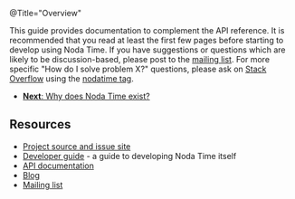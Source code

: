 @Title="Overview"

This guide provides documentation to complement the API reference.
It is recommended that you read at least the first few pages before
starting to develop using Noda Time. If you have suggestions or
questions which are likely to be discussion-based, please post to
the [mailing list][group]. For more specific "How do I solve problem X?"
questions, please ask on [Stack Overflow][so] using the [nodatime tag][so-tag].

<ul class="pagination">
  <li><a href="rationale"><strong>Next</strong>: Why does Noda Time exist?</a></li>
</ul>

Resources
---------

- [Project source and issue site][home]
- [Developer guide][] - a guide to developing Noda Time itself
- [API documentation][api]
- [Blog][blog]
- [Mailing list][group]

[blog]: http://blog.nodatime.org
[group]: https://groups.google.com/group/noda-time
[home]: https://github.com/nodatime/nodatime
[api]: ../api/
[Developer guide]: /developer/
[so]: http://stackoverflow.com
[so-tag]: http://stackoverflow.com/questions/tagged/nodatime
